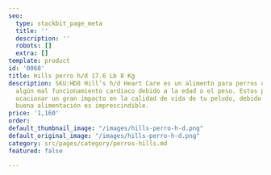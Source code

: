 ```yaml
---
seo:
  type: stackbit_page_meta
  title: ''
  description: ''
  robots: []
  extra: []
template: product
id: '0068'
title: Hills perro h/d 17.6 Lb 8 Kg
description: SKU:HD8 Hill’s h/d Heart Care es un alimento para perros que sufren de
  algún mal funcionamiento cardiaco debido a la edad o el peso. Estos problemas pueden
  ocacionar un gran impacto en la calidad de vida de tu peludo, debido a esto una
  buena alimentación es imprescindible.
price: '1,160'
order: 
default_thumbnail_image: "/images/hills-perro-h-d.png"
default_original_image: "/images/hills-perro-h-d.png"
category: src/pages/category/perros-hills.md
featured: false

---
```

